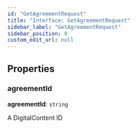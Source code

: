 ```yaml
---
id: "GetAgreementRequest"
title: "Interface: GetAgreementRequest"
sidebar_label: "GetAgreementRequest"
sidebar_position: 0
custom_edit_url: null
---
```


## Properties

### agreementId

 **agreementId**: `string`

A DigitalContent ID
